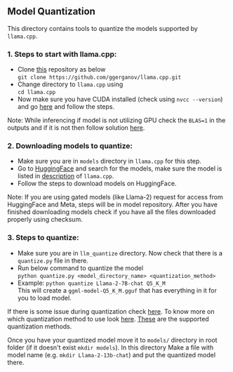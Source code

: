 ## Model Quantization

This directory contains tools to quantize the models supported by `llama.cpp`.

### 1. Steps to start with llama.cpp:

- Clone [this](https://github.com/ggerganov/llama.cpp) repository as below  
  `git clone https://github.com/ggerganov/llama.cpp.git`
- Change directory to `llama.cpp` using  
  `cd llama.cpp`
- Now make sure you have CUDA installed (check using `nvcc --version`) and
  go [here](https://github.com/ggerganov/llama.cpp?tab=readme-ov-file#cublas) and follow the steps.

Note: While inferencing if model is not utilizing GPU check the `BLAS=1` in the outputs and if it is not then follow
solution [here](https://stackoverflow.com/questions/76963311/llama-cpp-python-not-using-nvidia-gpu-cuda).

### 2. Downloading models to quantize:

- Make sure you are in `models` directory in `llama.cpp` for this step.
- Go to [HuggingFace](https://huggingface.co/models) and search for the models, make sure the model is listed
  in [description](https://github.com/ggerganov/llama.cpp?tab=readme-ov-file#description) of `llama.cpp`.
- Follow the steps to download models on HuggingFace.

Note: If you are using gated models (like Llama-2) request for access from HuggingFace and Meta, steps will be in model
repository.
After you have finished downloading models check if you have all the files downloaded properly using checksum.

### 3. Steps to quantize:

- Make sure you are in `llm_quantize` directory. Now check that there is a `quantize.py` file in there.
- Run below command to quantize the model  
  `python quantize.py <model_directory_name> <quantization_method>`
- Example: `python quantize Llama-2-7B-chat Q5_K_M`  
  This will create a `ggml-model-Q5_K_M.gguf` that has everything in it for you to load model.

If there is some issue during quantization
check [here](https://github.com/ggerganov/llama.cpp?tab=readme-ov-file#description).
To know more on which quantization method to use
look [here](https://huggingface.co/TheBloke/Llama-2-7B-Chat-GGUF). [These](https://github.com/ggerganov/llama.cpp/blob/89febfed9322c8849520dc63c93ee4f5fd72556e/examples/quantize/quantize.cpp#L19)
are the supported quantization methods.

Once you have your quantized model move it to `models/` directory in root folder (if it doesn't exist `mkdir models`).
In this directory Make a file with model name (e.g. `mkdir Llama-2-13b-chat`) and put the quantized model there.